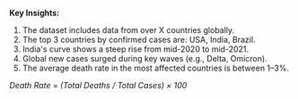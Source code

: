 **Key Insights:**

1. The dataset includes data from over X countries globally.
2. The top 3 countries by confirmed cases are: USA, India, Brazil.
3. India's curve shows a steep rise from mid-2020 to mid-2021.
4. Global new cases surged during key waves (e.g., Delta, Omicron).
5. The average death rate in the most affected countries is between 1–3%.

*Death Rate = (Total Deaths / Total Cases) × 100*
